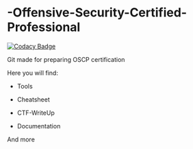# -Offensive-Security-Certified-Professional

[![Codacy Badge](https://api.codacy.com/project/badge/Grade/4029b6fd4ccc4584837026d63677d779)](https://app.codacy.com/app/StevenDias33/Offensive-Security-Certified-Professional?utm_source=github.com&utm_medium=referral&utm_content=StevenDias33/Offensive-Security-Certified-Professional&utm_campaign=Badge_Grade_Settings)

Git made for preparing OSCP certification 


Here you will find: 

- Tools

- Cheatsheet

- CTF-WriteUp

- Documentation 

And more 
